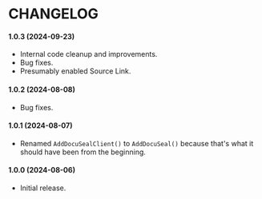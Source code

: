 # CHANGELOG



#### 1.0.3 (2024-09-23)

- Internal code cleanup and improvements.
- Bug fixes.
- Presumably enabled Source Link.



#### 1.0.2 (2024-08-08)

- Bug fixes.



#### 1.0.1 (2024-08-07)

- Renamed `AddDocuSealClient()` to `AddDocuSeal()` because that's what it should have been from the beginning.



#### 1.0.0 (2024-08-06)

- Initial release.